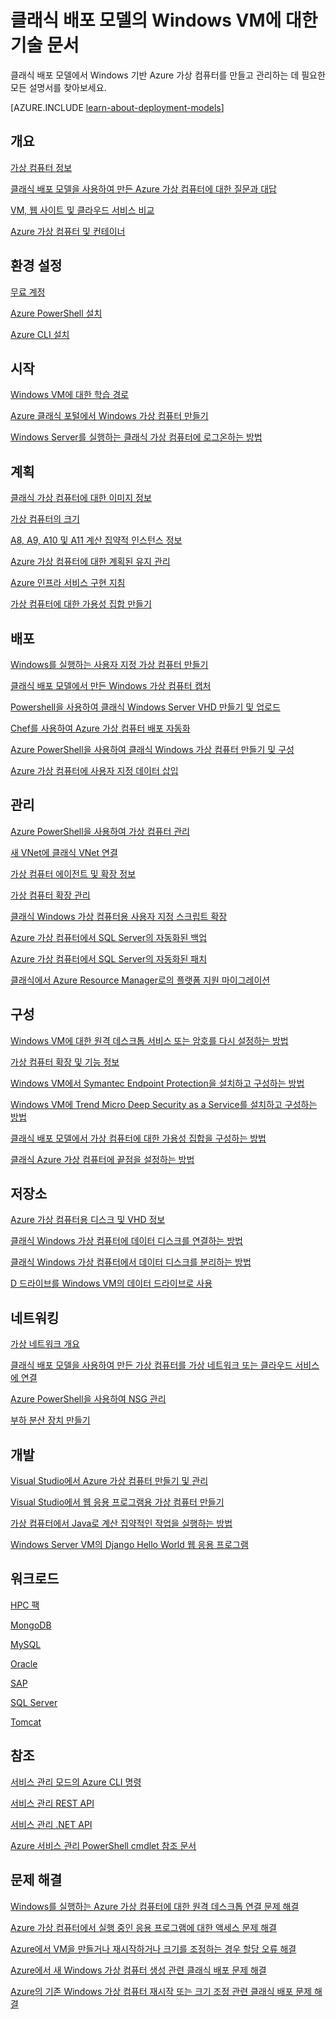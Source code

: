 <properties
   pageTitle="클래식 Windows VM에 대한 기술 문서 | Microsoft Azure"
   description="클래식 배포 모델의 Windows 가상 컴퓨터에 대한 Microsoft Azure 설명서의 전체 목록"
   services="virtual-machines-windows"
   documentationCenter=""
   authors="dlepow"
   manager="timlt"
   tags="azure-service-management"
   editor=""/>

<tags
   ms.service="virtual-machines-windows"
   ms.devlang="na"
   ms.topic="article"
   ms.tgt_pltfrm="vm-windows"
   ms.workload="infrastructure-services"
   ms.date="08/05/2016"
   ms.author="danlep"/>

# 클래식 배포 모델의 Windows VM에 대한 기술 문서


클래식 배포 모델에서 Windows 기반 Azure 가상 컴퓨터를 만들고 관리하는 데 필요한 모든 설명서를 찾아보세요.

[AZURE.INCLUDE [learn-about-deployment-models](../../includes/learn-about-deployment-models-classic-include.md)]


## 개요

[가상 컴퓨터 정보](virtual-machines-windows-about.md)

[클래식 배포 모델을 사용하여 만든 Azure 가상 컴퓨터에 대한 질문과 대답](virtual-machines-windows-classic-faq.md)

[VM, 웹 사이트 및 클라우드 서비스 비교](../app-service-web/choose-web-site-cloud-service-vm.md)

[Azure 가상 컴퓨터 및 컨테이너](virtual-machines-windows-containers.md)



## 환경 설정

[무료 계정](https://azure.microsoft.com/free/)
 
[Azure PowerShell 설치](../powershell-install-configure.md)

[Azure CLI 설치](../xplat-cli-install.md)


## 시작
[Windows VM에 대한 학습 경로](https://azure.microsoft.com/documentation/learning-paths/virtual-machines/)

[Azure 클래식 포털에서 Windows 가상 컴퓨터 만들기](virtual-machines-windows-classic-tutorial.md)

[Windows Server를 실행하는 클래식 가상 컴퓨터에 로그온하는 방법](virtual-machines-windows-classic-connect-logon.md)




## 계획

[클래식 가상 컴퓨터에 대한 이미지 정보](virtual-machines-windows-classic-about-images.md)

[가상 컴퓨터의 크기](virtual-machines-windows-sizes.md)

[A8, A9, A10 및 A11 계산 집약적 인스턴스 정보](virtual-machines-windows-a8-a9-a10-a11-specs.md)

[Azure 가상 컴퓨터에 대한 계획된 유지 관리](virtual-machines-windows-planned-maintenance.md)

[Azure 인프라 서비스 구현 지침](virtual-machines-windows-infrastructure-service-guidelines.md)

[가상 컴퓨터에 대한 가용성 집합 만들기](virtual-machines-windows-classic-configure-availability.md)


## 배포

[Windows를 실행하는 사용자 지정 가상 컴퓨터 만들기](virtual-machines-windows-classic-createportal.md)

[클래식 배포 모델에서 만든 Windows 가상 컴퓨터 캡처](virtual-machines-windows-classic-capture-image.md)

[Powershell을 사용하여 클래식 Windows Server VHD 만들기 및 업로드](virtual-machines-windows-classic-createupload-vhd.md)

[Chef를 사용하여 Azure 가상 컴퓨터 배포 자동화](virtual-machines-windows-chef-automation.md)

[Azure PowerShell을 사용하여 클래식 Windows 가상 컴퓨터 만들기 및 구성](virtual-machines-windows-classic-create-powershell.md)

[Azure 가상 컴퓨터에 사용자 지정 데이터 삽입](virtual-machines-windows-classic-inject-custom-data.md)


## 관리

[Azure PowerShell을 사용하여 가상 컴퓨터 관리](virtual-machines-windows-classic-manage-psh.md)
	
[새 VNet에 클래식 VNet 연결](../virtual-network/virtual-networks-arm-asm-s2s-howto.md)
	
[가상 컴퓨터 에이전트 및 확장 정보](virtual-machines-windows-classic-agents-and-extensions.md)

[가상 컴퓨터 확장 관리](virtual-machines-windows-classic-manage-extensions.md)

[클래식 Windows 가상 컴퓨터용 사용자 지정 스크립트 확장](virtual-machines-windows-classic-extensions-customscript.md)

[Azure 가상 컴퓨터에서 SQL Server의 자동화된 백업](virtual-machines-windows-classic-sql-automated-backup.md)

[Azure 가상 컴퓨터에서 SQL Server의 자동화된 패치](virtual-machines-windows-classic-sql-automated-patching.md)

[클래식에서 Azure Resource Manager로의 플랫폼 지원 마이그레이션](virtual-machines-windows-migration-classic-resource-manager-deep-dive.md)



## 구성

[Windows VM에 대한 원격 데스크톱 서비스 또는 암호를 다시 설정하는 방법](virtual-machines-windows-reset-rdp.md)

[가상 컴퓨터 확장 및 기능 정보](virtual-machines-windows-extensions-features.md)

[Windows VM에서 Symantec Endpoint Protection을 설치하고 구성하는 방법](virtual-machines-windows-classic-install-symantec.md)
	
[Windows VM에 Trend Micro Deep Security as a Service를 설치하고 구성하는 방법](virtual-machines-windows-classic-install-trend.md)

[클래식 배포 모델에서 가상 컴퓨터에 대한 가용성 집합을 구성하는 방법](virtual-machines-windows-classic-configure-availability.md)

[클래식 Azure 가상 컴퓨터에 끝점을 설정하는 방법](virtual-machines-windows-classic-setup-endpoints.md)

## 저장소

[Azure 가상 컴퓨터용 디스크 및 VHD 정보](virtual-machines-windows-about-disks-vhds.md)
	
[클래식 Windows 가상 컴퓨터에 데이터 디스크를 연결하는 방법](virtual-machines-windows-classic-attach-disk.md)

[클래식 Windows 가상 컴퓨터에서 데이터 디스크를 분리하는 방법](virtual-machines-windows-classic-detach-disk.md)

[D 드라이브를 Windows VM의 데이터 드라이브로 사용](virtual-machines-windows-classic-change-drive-letter.md)

## 네트워킹

[가상 네트워크 개요](../virtual-network/virtual-networks-overview.md)

[클래식 배포 모델을 사용하여 만든 가상 컴퓨터를 가상 네트워크 또는 클라우드 서비스에 연결](virtual-machines-windows-classic-connect-vms.md)
	
[Azure PowerShell을 사용하여 NSG 관리](../virtual-network/virtual-networks-create-nsg-classic-ps.md)
	
[부하 분산 장치 만들기](../load-balancer/load-balancer-get-started-internet-classic-portal.md)

	

## 개발

[Visual Studio에서 Azure 가상 컴퓨터 만들기 및 관리](virtual-machines-windows-classic-manage-visual-studio.md)

[Visual Studio에서 웹 응용 프로그램용 가상 컴퓨터 만들기](virtual-machines-windows-classic-web-app-visual-studio.md)

[가상 컴퓨터에서 Java로 계산 집약적인 작업을 실행하는 방법](virtual-machines-windows-classic-java-run-compute-intensive-task.md)

[Windows Server VM의 Django Hello World 웹 응용 프로그램](virtual-machines-windows-classic-python-django-web-app.md)
		


## 워크로드

[HPC 팩](virtual-machines-windows-hpcpack-cluster-options.md)

[MongoDB](virtual-machines-windows-classic-install-mongodb.md)

[MySQL](virtual-machines-windows-classic-mysql-2008r2.md)

[Oracle](http://www.oracle.com/technetwork/topics/cloud/faq-1963009.html#support)

[SAP](virtual-machines-windows-classic-sap-get-started.md)

[SQL Server](virtual-machines-windows-sql-server-iaas-overview.md)

[Tomcat](virtual-machines-windows-classic-java-run-tomcat-app-server.md)


## 참조
[서비스 관리 모드의 Azure CLI 명령](../virtual-machines-command-line-tools.md)

[서비스 관리 REST API](https://msdn.microsoft.com/library/azure/ee460799.aspx)

[서비스 관리 .NET API](https://msdn.microsoft.com/library/azure/mt420161.aspx)

[Azure 서비스 관리 PowerShell cmdlet 참조 문서](https://msdn.microsoft.com/library/azure/dn708504.aspx)

## 문제 해결

[Windows를 실행하는 Azure 가상 컴퓨터에 대한 원격 데스크톱 연결 문제 해결](virtual-machines-windows-troubleshoot-rdp-connection.md)

[Azure 가상 컴퓨터에서 실행 중인 응용 프로그램에 대한 액세스 문제 해결](virtual-machines-windows-troubleshoot-app-connection.md)

[Azure에서 VM을 만들거나 재시작하거나 크기를 조정하는 경우 할당 오류 해결](virtual-machines-windows-allocation-failure.md)

[Azure에서 새 Windows 가상 컴퓨터 생성 관련 클래식 배포 문제 해결](virtual-machines-windows-classic-troubleshoot-deployment-new-vm.md)

[Azure의 기존 Windows 가상 컴퓨터 재시작 또는 크기 조정 관련 클래식 배포 문제 해결](virtual-machines-windows-classic-restart-resize-error-troubleshooting.md)

<!---HONumber=AcomDC_0810_2016-->
